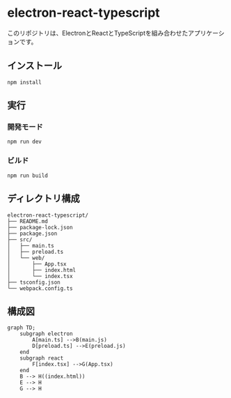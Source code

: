 # electron-react-typescript

このリポジトリは、ElectronとReactとTypeScriptを組み合わせたアプリケーションです。

## インストール

```
npm install
```

## 実行

### 開発モード

```
npm run dev
```

### ビルド

```
npm run build
```

## ディレクトリ構成

```
electron-react-typescript/
├── README.md
├── package-lock.json
├── package.json
├── src/
│   ├── main.ts
│   ├── preload.ts
│   └── web/
│       ├── App.tsx
│       ├── index.html
│       └── index.tsx
├── tsconfig.json
└── webpack.config.ts
```

## 構成図

```mermaid
graph TD;
    subgraph electron
        A[main.ts] -->B(main.js)
        D[preload.ts] -->E(preload.js)
    end
    subgraph react
        F[index.tsx] -->G(App.tsx)
    end
    B --> H((index.html))
    E --> H 
    G --> H 
```